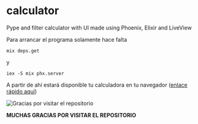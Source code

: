 # calculator
Pype and filter calculator with UI made using Phoenix, Elixir and LiveView

Para arrancar el programa solamente hace falta 

```
mix deps.get
```
y 

```
iex -S mix phx.server
```

A partir de ahí estará disponible tu calculadora en tu navegador ([enlace rápido aquí](http://localhost:4000))


![Gracias por visitar el repositorio](https://geekytheory.com/content/images/2014/05/Cat-Illustrations-024.jpg)

**MUCHAS GRACIAS POR VISITAR EL REPOSITORIO**

